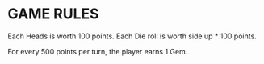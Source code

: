 # GAME RULES 

Each Heads is worth 100 points. Each Die roll is worth  side up * 100 points. 

For every 500 points per turn, the player earns 1 Gem.